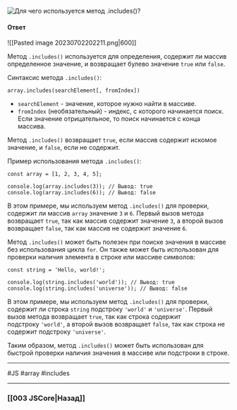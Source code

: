 ![Для чего используется метод `.includes()`?](https://youtu.be/VYQl2GhbCUs?t=666)

#### Ответ

![[Pasted image 20230702202211.png|600]]

Метод `.includes()` используется для определения, содержит ли массив определенное значение, и возвращает булево значение `true` или `false`.

Синтаксис метода `.includes()`:

```
array.includes(searchElement[, fromIndex])
```

- `searchElement` - значение, которое нужно найти в массиве.
- `fromIndex` (необязательный) - индекс, с которого начинается поиск. Если значение отрицательное, то поиск начинается с конца массива.

Метод `.includes()` возвращает `true`, если массив содержит искомое значение, и `false`, если не содержит.

Пример использования метода `.includes()`:

```
const array = [1, 2, 3, 4, 5];

console.log(array.includes(3)); // Вывод: true
console.log(array.includes(6)); // Вывод: false
```

В этом примере, мы используем метод `.includes()` для проверки, содержит ли массив `array` значение `3` и `6`. Первый вызов метода возвращает `true`, так как массив содержит значение `3`, а второй вызов возвращает `false`, так как массив не содержит значение `6`.

Метод `.includes()` может быть полезен при поиске значения в массиве без использования цикла `for`. Он также может быть использован для проверки наличия элемента в строке или массиве символов:

```
const string = 'Hello, world!';

console.log(string.includes('world')); // Вывод: true
console.log(string.includes('universe')); // Вывод: false
```

В этом примере, мы используем метод `.includes()` для проверки, содержит ли строка `string` подстроку `'world'` и `'universe'`. Первый вызов метода возвращает `true`, так как строка содержит подстроку `'world'`, а второй вызов возвращает `false`, так как строка не содержит подстроку `'universe'`.

Таким образом, метод `.includes()` может быть использован для быстрой проверки наличия значения в массиве или подстроки в строке.

___
 #JS #array #includes

___

### [[003 JSCore|Назад]]